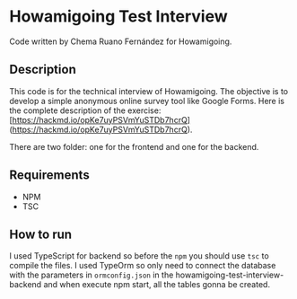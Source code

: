 # Howamigoing Test Interview

Code written by Chema Ruano Fernández for Howamigoing.

## Description
This code is for the technical interview of Howamigoing. The objective is to develop a simple anonymous online survey tool like Google Forms.
Here is the complete description of the exercise: [https://hackmd.io/opKe7uyPSVmYuSTDb7hcrQ] (https://hackmd.io/opKe7uyPSVmYuSTDb7hcrQ).

There are two folder: one for the frontend and one for the backend.

## Requirements
  * NPM
  * TSC

## How to run
I used TypeScript for backend so before the `npm` you should use `tsc` to compile the files.
I used TypeOrm so only need to connect the database with the parameters in `ormconfig.json` in the howamigoing-test-interview-backend and when execute npm start, all the tables gonna be created.
